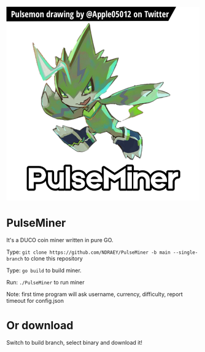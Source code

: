 <img src="assets/logo_copyright_apple05012.png"></img>

# PulseMiner
It's a DUCO coin miner written in pure GO.

Type: `git clone https://github.com/NDRAEY/PulseMiner -b main --single-branch` to clone this repository

Type: `go build` to build miner.

Run: `./PulseMiner` to run miner

Note: first time program will ask username, currency, difficulty, report timeout for config.json

# Or download
Switch to build branch, select binary and download it!
